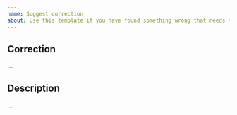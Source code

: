 ```yaml
---
name: Suggest correction
about: Use this template if you have found something wrong that needs to be fixed
---
```


## Correction
<!--
  Provide a short description of the issue you found.
-->
...


## Description
<!--
  Describe the issue in detail; provide some context to help others find a solution that is really useful.
  Which part of the spec or the documentation is this issue about? Why do you think it needs to be improved?
  How would you propose to modify it? What would be different from current spec or documentation?
-->
...
